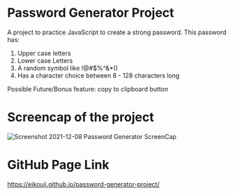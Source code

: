 

# Password Generator Project #

A project to practice JavaScript to create a strong password.
This password has:
1. Upper case letters
2. Lower case Letters
3. A random symbol like !@#$%^&*()
4. Has a character choice between 8 - 128 characters long

Possible Future/Bonus feature: copy to clipboard button


# Screencap of the project
![Screenshot 2021-12-08 Password Generator ScreenCap](https://user-images.githubusercontent.com/91100425/145318781-07512222-cef7-450d-98bf-67db8f07a833.jpg)



# GitHub Page Link #
https://eikouji.github.io/password-generator-project/
